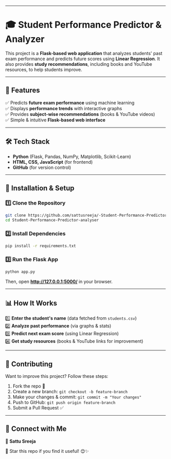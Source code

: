 
---

# 🎓 Student Performance Predictor & Analyzer  

This project is a **Flask-based web application** that analyzes students' past exam performance and predicts future scores using **Linear Regression**. It also provides **study recommendations**, including books and YouTube resources, to help students improve.  

---

## 🚀 Features  
✅ Predicts **future exam performance** using machine learning  
✅ Displays **performance trends** with interactive graphs  
✅ Provides **subject-wise recommendations** (books & YouTube videos)  
✅ Simple & intuitive **Flask-based web interface**  

---

## 🛠 Tech Stack  
- **Python** (Flask, Pandas, NumPy, Matplotlib, Scikit-Learn)  
- **HTML, CSS, JavaScript** (for frontend)  
- **GitHub** (for version control)  

---

## 📌 Installation & Setup  

### 1️⃣ Clone the Repository  
```bash
git clone https://github.com/sattusreeja/-Student-Performance-Predictor-analyser.git
cd Student-Performance-Predictor-analyser
```

### 2️⃣ Install Dependencies  
```bash
pip install -r requirements.txt
```

### 3️⃣ Run the Flask App  
```bash
python app.py
```
Then, open **http://127.0.0.1:5000/** in your browser.  

---

## 📊 How It Works  
1️⃣ **Enter the student's name** (data fetched from `students.csv`)  
2️⃣ **Analyze past performance** (via graphs & stats)  
3️⃣ **Predict next exam score** (using Linear Regression)  
4️⃣ **Get study resources** (books & YouTube links for improvement)  

---

## 🤝 Contributing  
Want to improve this project? Follow these steps:  
1. Fork the repo 🍴  
2. Create a new branch: `git checkout -b feature-branch`  
3. Make your changes & commit: `git commit -m "Your changes"`  
4. Push to GitHub: `git push origin feature-branch`  
5. Submit a Pull Request ✅  

---

## 🔗 Connect with Me  
👤 **Sattu Sreeja**    

🌟 Star this repo if you find it useful! 😊✨  

